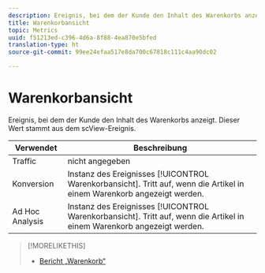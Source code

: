 ```yaml
---
description: Ereignis, bei dem der Kunde den Inhalt des Warenkorbs anzeigt. Dieser Wert stammt aus dem scView-Ereignis.
title: Warenkorbansicht
topic: Metrics
uuid: f51213ed-c396-4d6a-8f88-4ea870e5bfed
translation-type: ht
source-git-commit: 99ee24efaa517e8da700c67818c111c4aa90dc02

---
```



# Warenkorbansicht

Ereignis, bei dem der Kunde den Inhalt des Warenkorbs anzeigt. Dieser Wert stammt aus dem scView-Ereignis.

| Verwendet | Beschreibung |
|---|---|
| Traffic | nicht angegeben |
| Konversion | Instanz des Ereignisses [!UICONTROL Warenkorbansicht]. Tritt auf, wenn die Artikel in einem Warenkorb angezeigt werden. |
| Ad Hoc Analysis | Instanz des Ereignisses [!UICONTROL Warenkorbansicht]. Tritt auf, wenn die Artikel in einem Warenkorb angezeigt werden. |

>[!MORELIKETHIS]
>
>* [Bericht „Warenkorb“](/help/components/c-variables/dimensionslist/reports-shopping-cart.md)

